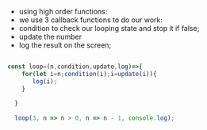 * using high order functions:
* we use 3 callback functions to do our work:
* condition to check our looping state and stop it if false;
* update the number 
* log the result on the screen;

```js

const loop=(n,condition,update,log)=>{
    for(let i=n;condition(i);i=update(i)){
       log(i);
    }
   
  }
  
  loop(3, n => n > 0, n => n - 1, console.log);

  ```